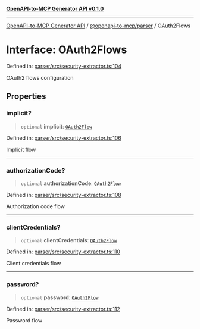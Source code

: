 [**OpenAPI-to-MCP Generator API v0.1.0**](../../../README.md)

***

[OpenAPI-to-MCP Generator API](../../../modules.md) / [@openapi-to-mcp/parser](../README.md) / OAuth2Flows

# Interface: OAuth2Flows

Defined in: [parser/src/security-extractor.ts:104](https://github.com/salacoste/openapi-mcp-generator/blob/fda5c6400a831cddbad9eacd652e11b2f7410b22/packages/parser/src/security-extractor.ts#L104)

OAuth2 flows configuration

## Properties

### implicit?

> `optional` **implicit**: [`OAuth2Flow`](OAuth2Flow.md)

Defined in: [parser/src/security-extractor.ts:106](https://github.com/salacoste/openapi-mcp-generator/blob/fda5c6400a831cddbad9eacd652e11b2f7410b22/packages/parser/src/security-extractor.ts#L106)

Implicit flow

***

### authorizationCode?

> `optional` **authorizationCode**: [`OAuth2Flow`](OAuth2Flow.md)

Defined in: [parser/src/security-extractor.ts:108](https://github.com/salacoste/openapi-mcp-generator/blob/fda5c6400a831cddbad9eacd652e11b2f7410b22/packages/parser/src/security-extractor.ts#L108)

Authorization code flow

***

### clientCredentials?

> `optional` **clientCredentials**: [`OAuth2Flow`](OAuth2Flow.md)

Defined in: [parser/src/security-extractor.ts:110](https://github.com/salacoste/openapi-mcp-generator/blob/fda5c6400a831cddbad9eacd652e11b2f7410b22/packages/parser/src/security-extractor.ts#L110)

Client credentials flow

***

### password?

> `optional` **password**: [`OAuth2Flow`](OAuth2Flow.md)

Defined in: [parser/src/security-extractor.ts:112](https://github.com/salacoste/openapi-mcp-generator/blob/fda5c6400a831cddbad9eacd652e11b2f7410b22/packages/parser/src/security-extractor.ts#L112)

Password flow
